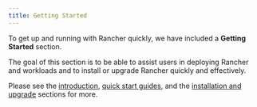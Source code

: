 ```yaml
---
title: Getting Started
---
```


To get up and running with Rancher quickly, we have included a **Getting Started** section.

The goal of this section is to be able to assist users in deploying Rancher and workloads and to install or upgrade Rancher quickly and effectively.

Please see the [introduction](getting-started/introduction/introduction.md), [quick start guides](getting-started/quick-start-guides/quick-start-guides.md), and the [installation and upgrade](getting-started/installation-and-upgrade/installation-and-upgrade.md) sections for more.